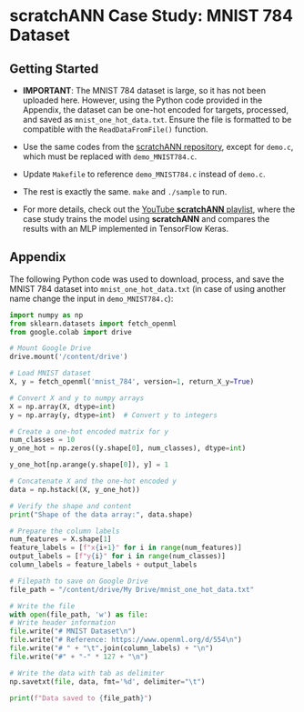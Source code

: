 # scratchANN Case Study: MNIST 784 Dataset

## Getting Started

- **IMPORTANT**: The MNIST 784 dataset is large, so it has not been uploaded here. However, using the Python code provided in the Appendix, the dataset can be one-hot encoded for targets, processed, and saved as `mnist_one_hot_data.txt`. Ensure the file is formatted to be compatible with the `ReadDataFromFile()` function.

- Use the same codes from the <a href="https://github.com/pedrampasandide/scratchANN" target="_blank">scratchANN repository</a>, except for `demo.c`, which must be replaced with `demo_MNIST784.c`.
- Update `Makefile` to reference `demo_MNIST784.c` instead of `demo.c`.

- The rest is exactly the same. `make` and `./sample` to run.
- For more details, check out the [YouTube **scratchANN** playlist](URL), where the case study trains the model using **scratchANN** and compares the results with an MLP implemented in TensorFlow Keras.


## Appendix

The following Python code was used to download, process, and save the MNIST 784 dataset into `mnist_one_hot_data.txt` (in case of using another name change the input in `demo_MNIST784.c`):

```python
import numpy as np
from sklearn.datasets import fetch_openml
from google.colab import drive

# Mount Google Drive
drive.mount('/content/drive')

# Load MNIST dataset
X, y = fetch_openml('mnist_784', version=1, return_X_y=True)

# Convert X and y to numpy arrays
X = np.array(X, dtype=int)
y = np.array(y, dtype=int)  # Convert y to integers

# Create a one-hot encoded matrix for y
num_classes = 10
y_one_hot = np.zeros((y.shape[0], num_classes), dtype=int)

y_one_hot[np.arange(y.shape[0]), y] = 1

# Concatenate X and the one-hot encoded y
data = np.hstack((X, y_one_hot))

# Verify the shape and content
print("Shape of the data array:", data.shape)

# Prepare the column labels
num_features = X.shape[1]
feature_labels = [f"x{i+1}" for i in range(num_features)]
output_labels = [f"y{i}" for i in range(num_classes)]
column_labels = feature_labels + output_labels

# Filepath to save on Google Drive
file_path = "/content/drive/My Drive/mnist_one_hot_data.txt"

# Write the file
with open(file_path, 'w') as file:
# Write header information
file.write("# MNIST Dataset\n")
file.write("# Reference: https://www.openml.org/d/554\n")
file.write("# " + "\t".join(column_labels) + "\n")
file.write("#" + "-" * 127 + "\n")

# Write the data with tab as delimiter
np.savetxt(file, data, fmt='%d', delimiter="\t")

print(f"Data saved to {file_path}")
```
